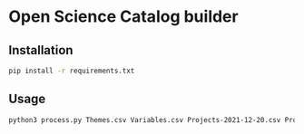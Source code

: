 # Open Science Catalog builder

## Installation

```bash
pip install -r requirements.txt
```

## Usage

```bash
python3 process.py Themes.csv Variables.csv Projects-2021-12-20.csv Products-2021-12-20.csv -o dist/
```

